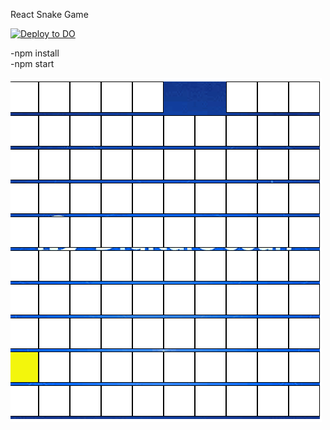 React Snake Game

[![Deploy to DO](https://mp-assets1.sfo2.digitaloceanspaces.com/deploy-to-do/do-btn-blue.svg)](https://cloud.digitalocean.com/apps/new?repo=https://github.com/rishabkumar7/snake-react/tree/master)

-npm install  
-npm start 

<img src="snake.gif"> </img>
 
